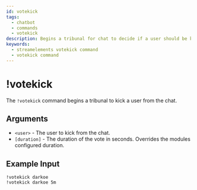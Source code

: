 ```yaml
---
id: votekick
tags:
  - chatbot
  - commands
  - votekick
description: Begins a tribunal for chat to decide if a user should be kicked from the chat
keywords:
  - streamelements votekick command
  - votekick command
---
```


# !votekick

The `!votekick` command begins a tribunal to kick a user from the chat.

## Arguments

- `<user>` - The user to kick from the chat.
- `[duration]` - The duration of the vote in seconds. Overrides the modules configured duration.

## Example Input

```
!votekick darkoe
!votekick darkoe 5m
```

